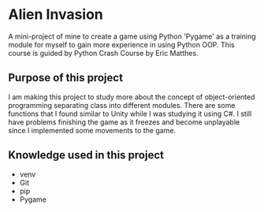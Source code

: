 # Alien Invasion

A mini-project of mine to create a game using Python 'Pygame' as a training module for myself to gain more experience in using Python OOP. This course is guided by Python Crash Course by Eric Matthes. 

## Purpose of this project

I am making this project to study more about the concept of object-oriented programming separating class into different modules. There are some functions that I found similar to Unity while I was studying it using C#. I still have problems finishing the game as it freezes and become unplayable since I implemented some movements to the game. 

## Knowledge used in this project
* venv
* Git
* pip 
* Pygame


 
